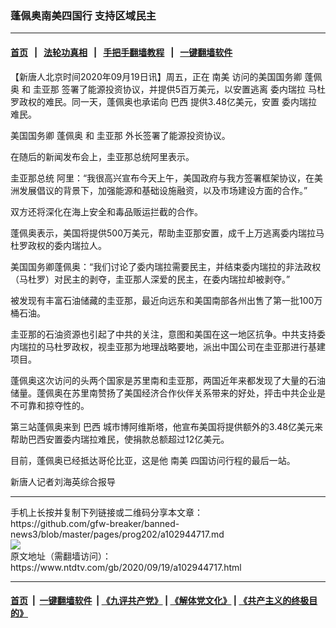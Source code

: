 ### 蓬佩奥南美四国行 支持区域民主
------------------------

#### [首页](https://github.com/gfw-breaker/banned-news3/blob/master/README.md) &nbsp;&nbsp;|&nbsp;&nbsp; [法轮功真相](https://github.com/begood0513/basic/blob/master/README.md)  &nbsp;&nbsp;|&nbsp;&nbsp; [手把手翻墙教程](https://github.com/gfw-breaker/guides/wiki)  &nbsp;&nbsp;|&nbsp;&nbsp; [一键翻墙软件](https://github.com/gfw-breaker/nogfw/blob/master/README.md)  



<div><div class="post_content" itemprop="articleBody">
 <p>
  【新唐人北京时间2020年09月19日讯】周五，正在
  <ok href="https://www.ntdtv.com/gb/南美.htm">
   南美
  </ok>
  访问的美国国务卿
  <ok href="https://www.ntdtv.com/gb/蓬佩奥.htm">
   蓬佩奥
  </ok>
  和
  <ok href="https://www.ntdtv.com/gb/圭亚那.htm">
   圭亚那
  </ok>
  签署了能源投资协议，并提供5百万美元，以安置逃离
  <ok href="https://www.ntdtv.com/gb/委内瑞拉.htm">
   委内瑞拉
  </ok>
  马杜罗政权的难民。同一天，蓬佩奥也承诺向
  <ok href="https://www.ntdtv.com/gb/巴西.htm">
   巴西
  </ok>
  提供3.48亿美元，安置
  <ok href="https://www.ntdtv.com/gb/委内瑞拉.htm">
   委内瑞拉
  </ok>
  难民。
 </p>
 <p>
  美国国务卿
  <ok href="https://www.ntdtv.com/gb/蓬佩奥.htm">
   蓬佩奥
  </ok>
  和
  <ok href="https://www.ntdtv.com/gb/圭亚那.htm">
   圭亚那
  </ok>
  外长签署了能源投资协议。
 </p>
 <p>
  在随后的新闻发布会上，圭亚那总统阿里表示。
 </p>
 <p>
  圭亚那总统 阿里：“我很高兴宣布今天上午，美国政府与我方签署框架协议，在美洲发展倡议的背景下，加强能源和基础设施融资，以及市场建设方面的合作。”
 </p>
 <p>
  双方还将深化在海上安全和毒品贩运拦截的合作。
 </p>
 <p>
  蓬佩奥表示，美国将提供500万美元，帮助圭亚那安置，成千上万逃离委内瑞拉马杜罗政权的委内瑞拉人。
 </p>
 <p>
  美国国务卿蓬佩奥：“我们讨论了委内瑞拉需要民主，并结束委内瑞拉的非法政权（马杜罗）对民主的剥夺，圭亚那人深爱的民主，在委内瑞拉却被剥夺。”
 </p>
 <p>
  被发现有丰富石油储藏的圭亚那，最近向远东和美国南部各州出售了第一批100万桶石油。
 </p>
 <p>
  圭亚那的石油资源也引起了中共的关注，意图和美国在这一地区抗争。中共支持委内瑞拉的马杜罗政权，视圭亚那为地理战略要地，派出中国公司在圭亚那进行基建项目。
 </p>
 <p>
  蓬佩奥这次访问的头两个国家是苏里南和圭亚那，两国近年来都发现了大量的石油储量。蓬佩奥在苏里南赞扬了美国经济合作伙伴关系带来的好处，抨击中共企业是不可靠和掠夺性的。
 </p>
 <p>
  第三站蓬佩奥来到
  <ok href="https://www.ntdtv.com/gb/巴西.htm">
   巴西
  </ok>
  城市博阿维斯塔，他宣布美国将提供额外的3.48亿美元来帮助巴西安置委内瑞拉难民，使捐款总额超过12亿美元。
 </p>
 <p>
  目前，蓬佩奥已经抵达哥伦比亚，这是他
  <ok href="https://www.ntdtv.com/gb/南美.htm">
   南美
  </ok>
  四国访问行程的最后一站。
 </p>
 <p>
  新唐人记者刘海英综合报导
 </p>
 <div class="single_ad">
 </div>
</div>
</div>
<hr/>
手机上长按并复制下列链接或二维码分享本文章：<br/>
https://github.com/gfw-breaker/banned-news3/blob/master/pages/prog202/a102944717.md <br/>
<a href='https://github.com/gfw-breaker/banned-news3/blob/master/pages/prog202/a102944717.md'><img src='https://github.com/gfw-breaker/banned-news3/blob/master/pages/prog202/a102944717.md.png'/></a> <br/>
原文地址（需翻墙访问）：https://www.ntdtv.com/gb/2020/09/19/a102944717.html


------------------------
#### [首页](https://github.com/gfw-breaker/banned-news3/blob/master/README.md) &nbsp;|&nbsp; [一键翻墙软件](https://github.com/gfw-breaker/nogfw/blob/master/README.md) &nbsp;| [《九评共产党》](https://github.com/gfw-breaker/9ping.md/blob/master/README.md#九评之一评共产党是什么) | [《解体党文化》](https://github.com/gfw-breaker/jtdwh.md/blob/master/README.md) | [《共产主义的终极目的》](https://github.com/gfw-breaker/gczydzjmd.md/blob/master/README.md)


<img src='http://gfw-breaker.win/banned-news3/pages/prog202/a102944717.md' width='0px' height='0px'/>